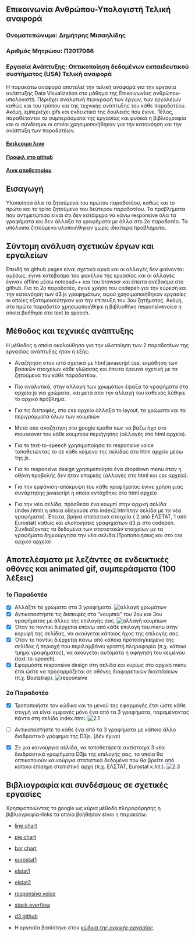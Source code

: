 ## Επικοινωνία Ανθρώπου-Υπολογιστή Τελική αναφορά
### Ονοματεπώνυμο: Δημήτρης Μισαηλίδης
### Αριθμός Μητρώου: Π2017066
### Εργασία Ανάπτυξης: Οπτικοποίηση δεδομένων εκπαιδευτικού συστήματος (USA) Τελική αναφορά

Η παρακάτω αναφορά αποτελεί την τελική αναφορά για την εργασία ανάπτυξης Data Visualization στο μάθημα της Επικοινωνίας ανθρώπου-υπολογιστή. Περιέχει αναλυτική περιγραφή των έργων, των εργαλείων καθώς και του τρόπου και της τεχνικής ανάπτυξης του κάθε παραδοτέου. Ακόμη, εμπεριέχει gifs και ενδεικτικά της δουλειάς που έγινε. Τέλος, παραθέτονται τα συμπεράσματα της εργασίας και φυσικά η βιβλιογραφία και οι σύνδεσμοι οι οποίοι χρησιμοποιήθηκαν για την κατανόηση και την ανάπτυξη των παραδοτέων.
#### [Εκτλεσιμο λινκ](https://dmisa.github.io/D3js-US-educational-attainment/)
#### [Προφιλ στο github](https://github.com/dmisa)
#### [Λινκ αποθετηρίου](https://github.com/dmisa/D3js-US-educational-attainment/tree/gh-pages)

## Εισαγωγή
Υλοποίησα όλα τα ζητούμενα του πρώτου παραδοτέου, καθώς και το πρώτο και το τρίτο ζητούμενο του δεύτερου παραδοτέου. Τα προβλήματα που αντιμετώπισα είναι ότι δεν κατάφερα να κάνω responsive όλα τα γραφήματα και δεν άλλαξα τα γραφήματα με άλλα στο 2ο παραδοτέο. Τα υπόλοιπα ζητούμενα υλοποιήθηκαν χωρίς ιδιαίτερα προβλήματα.
## Σύντομη ανάλυση σχετικών έργων και εργαλείων
Επειδή τα github pages είναι σχετικά αργά και οι αλλαγές δεν φαίνονται αμέσως, έγινε κατέβασμα του φακέλου της εργασίας και οι αλλαγές έγιναν offline μέσω notepad++ και του browser και έπειτα ανέβασμα στο github. Για το 2ο παραδοτέο, έγινε χρήση του codepen για την εύρεση και την κατανόηση των d3.js γραφημάτων, αφού χρησιμοποιήθηκαν εργασίες οι οποίες εξατομοικεύτηκαν για την επίτευξη του 3ου ζητήματος. Ακόμη, στο πρώτο παραδοτέο χρησιμοποιήθηκε η βιβλιοθήκη responsivevoice η οποία βοήθησε στο text to speech.

## Μέθοδος και τεχνικές ανάπτυξης
Η μέθοδος η οποία ακολούθησα για την υλοποίηση των 2 παραδοτέων της εργασίας ανάπτυξης ήταν η εξής:
* Αναζήτηση στον ιστό σχετικά με html javascript css, εκμάθηση των βασικών στοιχείων κάθε γλώσσας και έπειτα έρευνα σχετική με τα ζητούμενα του κάθε παραδοτέου. 

* Πιο αναλυτικά, στην αλλαγή των χρωμάτων έψαξα τα γραφήματα στα αρχεία js για χρώματα, και μετά απο την αλλαγή του καθενός λύθηκε το αρχικό πρόβλημα.

* Για τις διεπαφές, στο css αρχείο άλλαξα το layout, τα χρώματα και τα περιγράμματα όλων των κουμπιών

* Μετά απο αναζήτηση στο google έμαθα πως να βάζω ήχο στο mouseover του κάθε κουμπιού περιήγησης (αλλαγές στο html αρχείο). 

* Για το text-to-speech χρησιμοποίησα το responsive voice τοποθετώντας το σε κάθε κείμενο της σελίδας στο html αρχείο μέσω της js. 

* Για το responsive design χρησιμοποίησα ένα dropdown menu όταν η οθόνη προβολής δεν ήταν επαρκής (αλλαγές στο html και css αρχείο).

* Για την εμφάνιση-απόκρυψη του κάθε γραφήματος έγινε χρήση μιας συνάρτησης javascript η οποία εντάχθηκε στο html αρχείο

* Για την νέα σελίδα, πρόσθεσα ένα κουμπί στην αρχική σελίδα (index.html) η οποία οδηγούσε στο index2.html(την σελίδα με τα νέα γραφήματα). Έπειτα, βρήκα στατιστικά στοιχεία ( 2 από ΕΛΣΤΑΤ, 1 από Eurostat) καθώς και υλοποιήσεις γραφημάτων d3.js στο codepen. Συνδιάζοντας τα δεδομένα των στατιστικών στοιχείων με τα γραφήματα δημιούργησα την νέα σελίδα.(Τροποποιήσεις και στο css αρχικό αρχείο)

## Aποτελέσματα με λεζάντες σε ενδεικτικές οθόνες και animated gif, συμπεράσματα (100 λέξεις)
### 1ο Παραδοτέο
- [x] Αλλάξτε τα χρώματα στα 3 γραφήματα. 
![αλλαγή χρωμάτων](/color1.jpg)
- [x] Αντικαταστήστε τις διεπαφές στα "κουμπιά" του 2ου και 3ου γραφήματος με άλλες της επιλογής σας. 
![αλλαγή κουμπιων](/color2.jpg)
- [x] Όταν το ποντίκι διέρχεται επάνω από κάθε επιλογή του menu στην κορυφή της σελίδας, να ακούγεται κάποιος ήχος της επιλογής σας. 
- [x] Όταν το ποντίκι διέρχεται πάνω από κάποια πρόταση/κείμενο της σελίδας ή περιοχή που περιλαμβάνει γραπτή πληροφορία (π.χ. κάποιο τμήμα γραφήματος), να ακούγεται αυτόματα η αφήγηση του κειμένου (text-to-speech). 
- [x] Εφαρμόστε responsive design στη σελίδα και κυρίως στο αρχικό menu έτσι ώστε να προσαρμόζεται σε οθόνες διαφορετικών διαστάσεων (π.χ. Bootstrap).
![responsive](/responsive.gif)

### 2ο Παραδοτέο
- [x] Τροποποιήστε τον κώδικα και το μενού της εφαρμογής έτσι ώστε κάθε στιγμή να είναι εμφανές μόνο ένα από τα 3 γραφήματα, παραμένοντας πάντα στη σελίδα index.html. 
![2.1](/2.1.gif)
- [ ] Αντικαταστήστε το κάθε ένα από τα 3 γραφήματα με κάποιο άλλο διαδραστικό γράφημα της D3js. (Δέν έγινε)
- [x] Σε μια καινούργια σελίδα, να τοποθετήσετε αντίστοιχα 3 νέα διαδραστικά γραφήματα D3js της επιλογής σας, τα οποία θα οπτικοποιούν καινούργια στατιστικά δεδομένα που θα βρείτε από κάποια επίσημη στατιστική αρχή (π.χ. ΕΛΣΤΑΤ, Eurostat κ.λπ.).
![2.3](/2.3.gif)



## Βιβλιογραφία και συνδέσμους σε σχετικές εργασίες

Χρησιμοποιώντας το google ως κύρια μέθοδο πληροφόρησης η βιβλιογραφία-links τα οποία βοήθησαν είναι η παρακάτω:

* [line chart](https://codepen.io/Yurchenko/pen/dGQZay)
* [pie chart](https://codepen.io/chiranjeeb/pen/KdXGoE)
* [bar chart](https://codepen.io/vks9009/pen/rWPaXz)
* [eurostat1](http://www.statistics.gr/el/statistics?p_p_id=documents_WAR_publicationsportlet_INSTANCE_qDQ8fBKKo4lN&p_p_lifecycle=2&p_p_state=normal&p_p_mode=view&p_p_cacheability=cacheLevelPage&p_p_col_id=column-2&p_p_col_count=4&p_p_col_pos=1&_documents_WAR_publicationsportlet_INSTANCE_qDQ8fBKKo4lN_javax.faces.resource=document&_documents_WAR_publicationsportlet_INSTANCE_qDQ8fBKKo4lN_ln=downloadResources&_documents_WAR_publicationsportlet_INSTANCE_qDQ8fBKKo4lN_documentID=344529&_documents_WAR_publicationsportlet_INSTANCE_qDQ8fBKKo4lN_locale=el)
* [elstat1](http://www.statistics.gr/el/statistics/-/publication/SEL15/-)
* [elstat2](https://ec.europa.eu/eurostat/web/products-eurostat-news/-/DDN-20181122-1?inheritRedirect=true&redirect=%2Feurostat%2Fnews%2Fwhats-new)
* [responsive voice](https://responsivevoice.org/)
* [stack overflow](https://stackoverflow.com/)
* [d3 github](https://github.com/d3/d3/wiki/Gallery)

* Η εργασία βασίστηκε στον [κώδικα της αρχικής εργασίας](https://github.com/ioniodi/D3js-US-educational-attainment).

